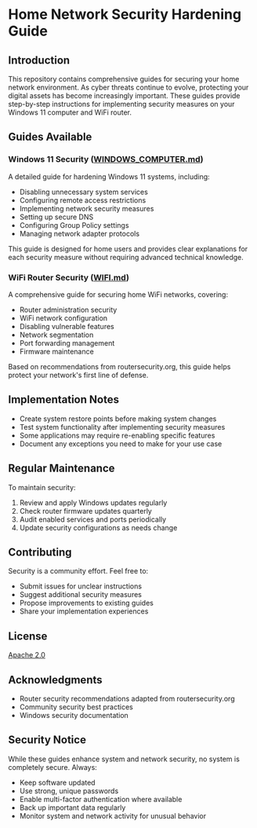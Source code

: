 # Home Network Security Hardening Guide

## Introduction
This repository contains comprehensive guides for securing your home network environment. As cyber threats continue to evolve, protecting your digital assets has become increasingly important. These guides provide step-by-step instructions for implementing security measures on your Windows 11 computer and WiFi router.

## Guides Available

### Windows 11 Security ([WINDOWS_COMPUTER.md](WINDOWS_COMPUTER.md))
A detailed guide for hardening Windows 11 systems, including:
- Disabling unnecessary system services
- Configuring remote access restrictions
- Implementing network security measures
- Setting up secure DNS
- Configuring Group Policy settings
- Managing network adapter protocols

This guide is designed for home users and provides clear explanations for each security measure without requiring advanced technical knowledge.

### WiFi Router Security ([WIFI.md](WIFI.md))
A comprehensive guide for securing home WiFi networks, covering:
- Router administration security
- WiFi network configuration
- Disabling vulnerable features
- Network segmentation
- Port forwarding management
- Firmware maintenance

Based on recommendations from routersecurity.org, this guide helps protect your network's first line of defense.

## Implementation Notes
- Create system restore points before making system changes
- Test system functionality after implementing security measures
- Some applications may require re-enabling specific features
- Document any exceptions you need to make for your use case

## Regular Maintenance
To maintain security:
1. Review and apply Windows updates regularly
2. Check router firmware updates quarterly
3. Audit enabled services and ports periodically
4. Update security configurations as needs change

## Contributing
Security is a community effort. Feel free to:
- Submit issues for unclear instructions
- Suggest additional security measures
- Propose improvements to existing guides
- Share your implementation experiences

## License
[Apache 2.0](LICENSE)

## Acknowledgments
- Router security recommendations adapted from routersecurity.org
- Community security best practices
- Windows security documentation

## Security Notice
While these guides enhance system and network security, no system is completely secure. Always:
- Keep software updated
- Use strong, unique passwords
- Enable multi-factor authentication where available
- Back up important data regularly
- Monitor system and network activity for unusual behavior
